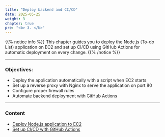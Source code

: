 ```yaml
---
title: "Deploy backend and CI/CD"
date: 2025-05-25
weight: 3
chapter: true
pre: "<b> 3. </b>"
---
```


{{% notice info %}}
This chapter guides you to deploy the Node.js (To-do List) application on EC2 and set up CI/CD using GitHub Actions for automatic deployment on every change.
{{% /notice %}}

---

### Objectives:

- Deploy the application automatically with a script when EC2 starts
- Set up a reverse proxy with Nginx to serve the application on port 80
- Configure proper firewall rules
- Automate backend deployment with GitHub Actions

---

### Content

- [Deploy Node.js application to EC2](3.1-deploy-on-ec2/)
- [Set up CI/CD with GitHub Actions](3.2-setup-cicd-githubactions/)